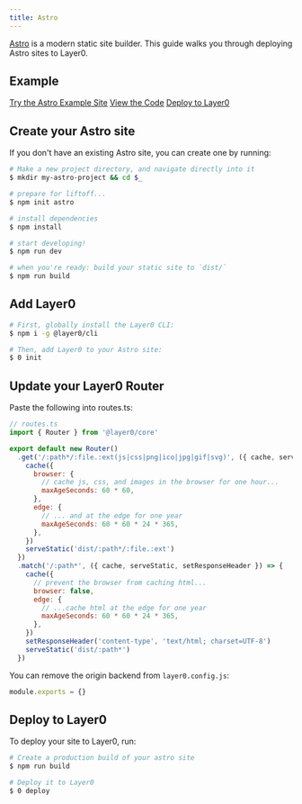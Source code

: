 ```yaml
---
title: Astro
---
```


[Astro](https://astro.build/) is a modern static site builder. This guide walks you through deploying Astro sites to Layer0.

## Example

[Try the Astro Example Site](https://layer0-docs-layer0-astro-example-default.layer0-limelight.link/?button)
[View the Code](https://github.com/layer0-docs/layer0-astro-example?button)
[Deploy to Layer0](https://app.layer0.co/deploy?button&deploy&repo=https%253A%252F%252Fgithub.com%252Flayer0-docs%252Flayer0-astro-example)

## Create your Astro site

If you don't have an existing Astro site, you can create one by running:

```bash
# Make a new project directory, and navigate directly into it
$ mkdir my-astro-project && cd $_

# prepare for liftoff...
$ npm init astro

# install dependencies
$ npm install

# start developing!
$ npm run dev

# when you're ready: build your static site to `dist/`
$ npm run build
```

## Add Layer0

```bash
# First, globally install the Layer0 CLI:
$ npm i -g @layer0/cli

# Then, add Layer0 to your Astro site:
$ 0 init
```

## Update your Layer0 Router

Paste the following into routes.ts:

```js
// routes.ts
import { Router } from '@layer0/core'

export default new Router()
  .get('/:path*/:file.:ext(js|css|png|ico|jpg|gif|svg)', ({ cache, serveStatic }) => {
    cache({
      browser: {
        // cache js, css, and images in the browser for one hour...
        maxAgeSeconds: 60 * 60,
      },
      edge: {
        // ... and at the edge for one year
        maxAgeSeconds: 60 * 60 * 24 * 365,
      },
    })
    serveStatic('dist/:path*/:file.:ext')
  })
  .match('/:path*', ({ cache, serveStatic, setResponseHeader }) => {
    cache({
      // prevent the browser from caching html...
      browser: false,
      edge: {
        // ...cache html at the edge for one year
        maxAgeSeconds: 60 * 60 * 24 * 365,
      },
    })
    setResponseHeader('content-type', 'text/html; charset=UTF-8')
    serveStatic('dist/:path*')
  })
```

You can remove the origin backend from `layer0.config.js`:

```js
module.exports = {}
```

## Deploy to Layer0

To deploy your site to Layer0, run:

```bash
# Create a production build of your astro site
$ npm run build

# Deploy it to Layer0
$ 0 deploy
```

